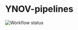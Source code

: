 # YNOV-pipelines

![Workflow status](https://github.com/VivienGiraud/YNOV-pipelines/blob/main/.github/workflows/main.yml/badge.svg)
